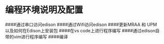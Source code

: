 ﻿# 编程环境说明及配置

####通过串口访问edison
####通过Wifi访问edison
####更新MRAA 和 UPM 以及如何在Edison上安装包
####在vs code上进行程序编写
####通过edison自带的vim进行程序编写
####编译

